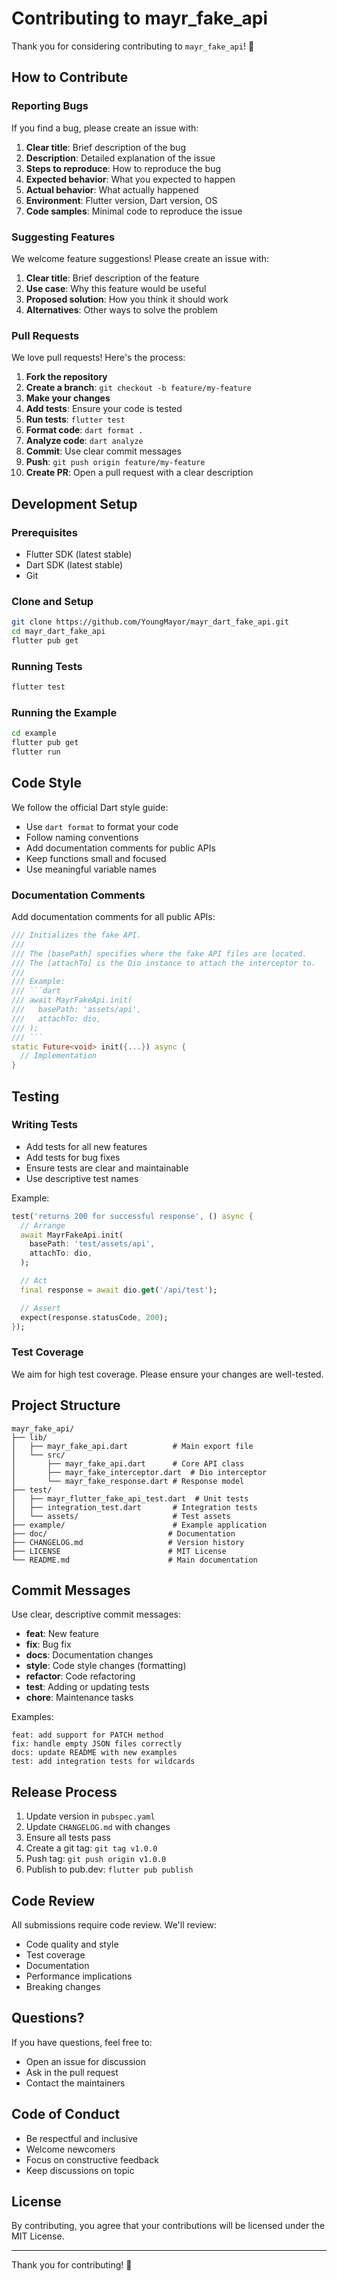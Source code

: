 # Contributing to mayr_fake_api

Thank you for considering contributing to `mayr_fake_api`! 🎉

## How to Contribute

### Reporting Bugs

If you find a bug, please create an issue with:

1. **Clear title**: Brief description of the bug
2. **Description**: Detailed explanation of the issue
3. **Steps to reproduce**: How to reproduce the bug
4. **Expected behavior**: What you expected to happen
5. **Actual behavior**: What actually happened
6. **Environment**: Flutter version, Dart version, OS
7. **Code samples**: Minimal code to reproduce the issue

### Suggesting Features

We welcome feature suggestions! Please create an issue with:

1. **Clear title**: Brief description of the feature
2. **Use case**: Why this feature would be useful
3. **Proposed solution**: How you think it should work
4. **Alternatives**: Other ways to solve the problem

### Pull Requests

We love pull requests! Here's the process:

1. **Fork the repository**
2. **Create a branch**: `git checkout -b feature/my-feature`
3. **Make your changes**
4. **Add tests**: Ensure your code is tested
5. **Run tests**: `flutter test`
6. **Format code**: `dart format .`
7. **Analyze code**: `dart analyze`
8. **Commit**: Use clear commit messages
9. **Push**: `git push origin feature/my-feature`
10. **Create PR**: Open a pull request with a clear description

## Development Setup

### Prerequisites

- Flutter SDK (latest stable)
- Dart SDK (latest stable)
- Git

### Clone and Setup

```bash
git clone https://github.com/YoungMayor/mayr_dart_fake_api.git
cd mayr_dart_fake_api
flutter pub get
```

### Running Tests

```bash
flutter test
```

### Running the Example

```bash
cd example
flutter pub get
flutter run
```

## Code Style

We follow the official Dart style guide:

- Use `dart format` to format your code
- Follow naming conventions
- Add documentation comments for public APIs
- Keep functions small and focused
- Use meaningful variable names

### Documentation Comments

Add documentation comments for all public APIs:

```dart
/// Initializes the fake API.
///
/// The [basePath] specifies where the fake API files are located.
/// The [attachTo] is the Dio instance to attach the interceptor to.
///
/// Example:
/// ```dart
/// await MayrFakeApi.init(
///   basePath: 'assets/api',
///   attachTo: dio,
/// );
/// ```
static Future<void> init({...}) async {
  // Implementation
}
```

## Testing

### Writing Tests

- Add tests for all new features
- Add tests for bug fixes
- Ensure tests are clear and maintainable
- Use descriptive test names

Example:

```dart
test('returns 200 for successful response', () async {
  // Arrange
  await MayrFakeApi.init(
    basePath: 'test/assets/api',
    attachTo: dio,
  );

  // Act
  final response = await dio.get('/api/test');

  // Assert
  expect(response.statusCode, 200);
});
```

### Test Coverage

We aim for high test coverage. Please ensure your changes are well-tested.

## Project Structure

```
mayr_fake_api/
├── lib/
│   ├── mayr_fake_api.dart          # Main export file
│   └── src/
│       ├── mayr_fake_api.dart      # Core API class
│       ├── mayr_fake_interceptor.dart  # Dio interceptor
│       └── mayr_fake_response.dart # Response model
├── test/
│   ├── mayr_flutter_fake_api_test.dart  # Unit tests
│   ├── integration_test.dart       # Integration tests
│   └── assets/                     # Test assets
├── example/                        # Example application
├── doc/                           # Documentation
├── CHANGELOG.md                   # Version history
├── LICENSE                        # MIT License
└── README.md                      # Main documentation
```

## Commit Messages

Use clear, descriptive commit messages:

- **feat**: New feature
- **fix**: Bug fix
- **docs**: Documentation changes
- **style**: Code style changes (formatting)
- **refactor**: Code refactoring
- **test**: Adding or updating tests
- **chore**: Maintenance tasks

Examples:
```
feat: add support for PATCH method
fix: handle empty JSON files correctly
docs: update README with new examples
test: add integration tests for wildcards
```

## Release Process

1. Update version in `pubspec.yaml`
2. Update `CHANGELOG.md` with changes
3. Ensure all tests pass
4. Create a git tag: `git tag v1.0.0`
5. Push tag: `git push origin v1.0.0`
6. Publish to pub.dev: `flutter pub publish`

## Code Review

All submissions require code review. We'll review:

- Code quality and style
- Test coverage
- Documentation
- Performance implications
- Breaking changes

## Questions?

If you have questions, feel free to:

- Open an issue for discussion
- Ask in the pull request
- Contact the maintainers

## Code of Conduct

- Be respectful and inclusive
- Welcome newcomers
- Focus on constructive feedback
- Keep discussions on topic

## License

By contributing, you agree that your contributions will be licensed under the MIT License.

---

Thank you for contributing! 🚀
